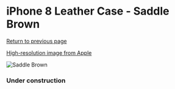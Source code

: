 # iPhone 8 Leather Case - Saddle Brown

[Return to previous page](/iphone_7)

[High-resolution image from Apple](https://store.storeimages.cdn-apple.com/8756/as-images.apple.com/is/MQH72?wid=4500&hei=4500&fmt=png)

<div style="width: 384px"><img src="/everysource/MQH72.png" alt="Saddle Brown"></div>

### Under construction
